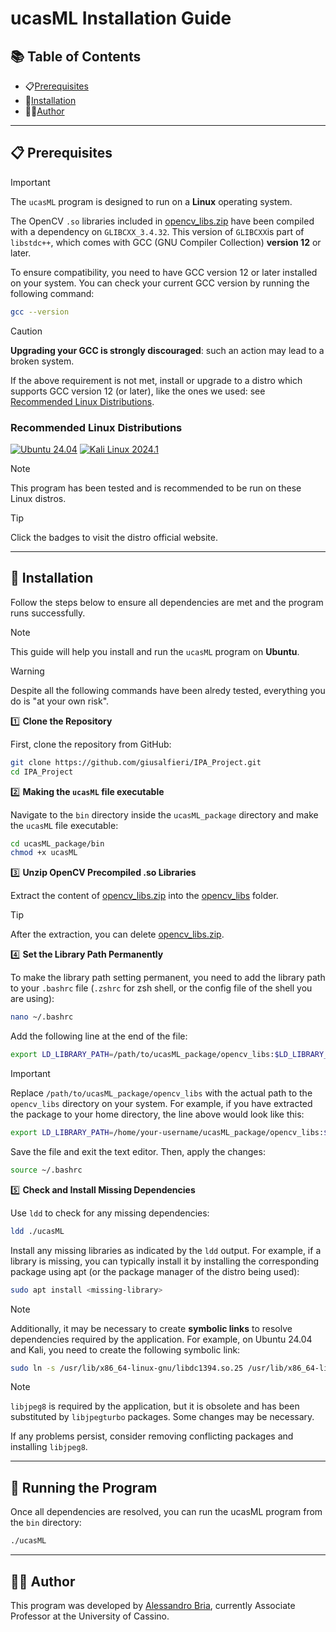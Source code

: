 # ucasML Installation Guide



## 📚 Table of Contents 

- 📋[Prerequisites](#prerequisites)
- 🔨[Installation](#installation)
- 👨‍💻[Author](#author)

---
## 📋 Prerequisites 


> [!IMPORTANT]  
> The `ucasML` program is designed to run on a **Linux** operating system.
> 
> The OpenCV `.so` libraries included in [opencv_libs.zip](./opencv_libs.zip) have been compiled with a dependency on `GLIBCXX_3.4.32`. This version of `GLIBCXX`is part of `libstdc++`, which comes with GCC (GNU Compiler Collection) **version 12** or later.
> 
>To ensure compatibility, you need to have GCC version 12 or later installed on your system. You can check your current GCC version by running the following command:
> ```sh 
> gcc --version

> [!CAUTION]  
> **Upgrading your GCC is strongly discouraged**: such an action may lead to a broken system. 
> 
> If the above requirement is not met, install or upgrade to a distro which supports GCC version 12 (or later), like the ones we used: see [Recommended Linux Distributions](#recommended-linux-distributions).

### Recommended Linux Distributions

[![Ubuntu 24.04](https://img.shields.io/badge/Ubuntu-24.04-E95420?logo=ubuntu&logoColor=white&style=for-the-badge)](https://ubuntu.com/download/desktop)
[![Kali Linux 2024.1](https://img.shields.io/badge/Kali_Linux-2024.1-0057A4?logo=kalilinux&logoColor=white&style=for-the-badge)](https://www.kali.org)


> [!NOTE]  
> This program has been tested and is recommended to be run on these Linux distros.

> [!TIP]  
> Click the badges to visit the distro official website.

---

## 🔨 Installation 

Follow the steps below to ensure all dependencies are met and the program runs successfully.

> [!NOTE]  
> This guide will help you install and run the `ucasML` program on **Ubuntu**. 


> [!WARNING]
> Despite all the following commands have been alredy tested, everything you do is "at your own risk".


1️⃣ **Clone the Repository**

First, clone the repository from GitHub:

```sh
git clone https://github.com/giusalfieri/IPA_Project.git
cd IPA_Project
```

2️⃣ **Making the `ucasML` file executable**

Navigate to the `bin` directory inside the `ucasML_package` directory and make the `ucasML` file executable:

```sh
cd ucasML_package/bin
chmod +x ucasML
```

3️⃣ **Unzip OpenCV Precompiled .so Libraries**
   
Extract the content of [opencv_libs.zip](./opencv_libs.zip) into the [opencv_libs](./opencv_libs) folder.

> [!TIP]
> After the extraction, you can delete [opencv_libs.zip](./opencv_libs.zip).
   

4️⃣ **Set the Library Path Permanently**

To make the library path setting permanent, you need to add the library path to your `.bashrc` file (`.zshrc` for zsh shell, or the config file of the shell you are using):

```sh
nano ~/.bashrc
```

Add the following line at the end of the file:

```sh
export LD_LIBRARY_PATH=/path/to/ucasML_package/opencv_libs:$LD_LIBRARY_PATH
```
> [!IMPORTANT]
> Replace `/path/to/ucasML_package/opencv_libs` with the actual path to the `opencv_libs` directory on your system. For example, if you have extracted the package to your home directory, the line above would look like this:
> ```sh 
> export LD_LIBRARY_PATH=/home/your-username/ucasML_package/opencv_libs:$LD_LIBRARY_PATH

Save the file and exit the text editor. Then, apply the changes:
   
```sh
source ~/.bashrc
```

5️⃣ **Check and Install Missing Dependencies**

Use `ldd` to check for any missing dependencies:

```sh
ldd ./ucasML
```
Install any missing libraries as indicated by the `ldd` output. For example, if a library is missing, you can typically install it by installing the corresponding package using apt (or the package manager of the distro being used):

```sh
sudo apt install <missing-library>
```
   
> [!NOTE]
>Additionally, it may be necessary to create **symbolic links** to resolve dependencies required by the application. For example, on Ubuntu 24.04 and Kali, you need to create the following symbolic link:
> ```sh 
> sudo ln -s /usr/lib/x86_64-linux-gnu/libdc1394.so.25 /usr/lib/x86_64-linux-gnu/libdc1394

> [!NOTE]
>`libjpeg8` is required by the application, but it is obsolete and has been substituted by `libjpegturbo` packages. Some changes may be necessary.
>
>If any problems persist, consider removing conflicting packages and installing `libjpeg8`. 

---
## 🚀 Running the Program 

Once all dependencies are resolved, you can run the ucasML program from the `bin` directory:

   ```sh
   ./ucasML
   ```
---
## <a name="author">👨‍💻 Author</a> 

This program was developed by [Alessandro Bria](https://github.com/abria), currently Associate Professor at the University of Cassino.






